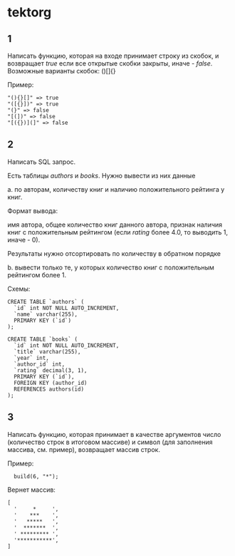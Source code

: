 # tektorg

## 1

Написать функцию, которая на входе принимает строку из скобок, и возвращает *true* если все открытые скобки закрыты, иначе - *false*. Возможные варианты скобок: ()[]{}

Пример:

```
"(){}[]" => true
"([{}])" => true
"(}" => false
"[(])" => false
"[({})](]" => false
```

## 2

Написать SQL запрос.

Есть таблицы *authors* и *books*. Нужно вывести из них данные

a. по авторам, количеству книг и наличию положительного рейтинга у книг.

Формат вывода:

имя автора, общее количество книг данного автора, признак наличия книг с положительным рейтингом (если *rating* более 4.0, то выводить 1, иначе - 0).

Результаты нужно отсортировать по количеству в обратном порядке

b. вывести только те, у которых количество книг с положительным рейтингом более 1.

Схемы:

```
CREATE TABLE `authors` (
  `id` int NOT NULL AUTO_INCREMENT,
  `name` varchar(255),
  PRIMARY KEY (`id`)
);

CREATE TABLE `books` (
  `id` int NOT NULL AUTO_INCREMENT,
  `title` varchar(255),
  `year` int,
  `author_id` int,
  `rating` decimal(3, 1),
  PRIMARY KEY (`id`),
  FOREIGN KEY (author_id)
  REFERENCES authors(id)
);
```

## 3

Написать функцию, которая принимает в качестве аргументов число (количество строк в итоговом массиве) и символ (для заполнения массива, см. пример), возвращает массив строк.

Пример:

```
  build(6, "*");
```

Вернет массив:

```
[
  '     *     ',
  '    ***    ',
  '   *****   ',
  '  *******  ',
  ' ********* ',
  '***********',
]
```
